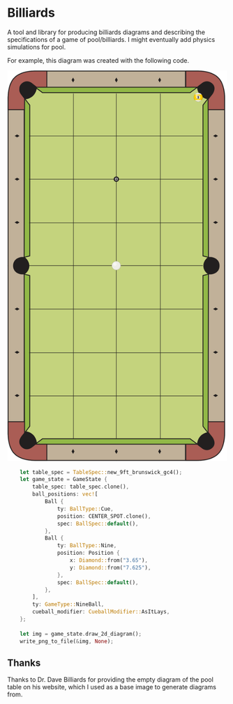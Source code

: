 # Billiards

A tool and library for producing billiards diagrams and describing the
specifications of a game of pool/billiards. I might eventually add physics
simulations for pool.

For example, this diagram was created with the following code.

![diagram of a game of nine ball](./img/nine-ball-example-hanger.png)

``` rust
    let table_spec = TableSpec::new_9ft_brunswick_gc4();
    let game_state = GameState {
        table_spec: table_spec.clone(),
        ball_positions: vec![
            Ball {
                ty: BallType::Cue,
                position: CENTER_SPOT.clone(),
                spec: BallSpec::default(),
            },
            Ball {
                ty: BallType::Nine,
                position: Position {
                    x: Diamond::from("3.65"),
                    y: Diamond::from("7.625"),
                },
                spec: BallSpec::default(),
            },
        ],
        ty: GameType::NineBall,
        cueball_modifier: CueballModifier::AsItLays,
    };

    let img = game_state.draw_2d_diagram();
    write_png_to_file(&img, None);
```

## Thanks

Thanks to Dr. Dave Billiards for providing the empty diagram of the pool table
on his website, which I used as a base image to generate diagrams from.
